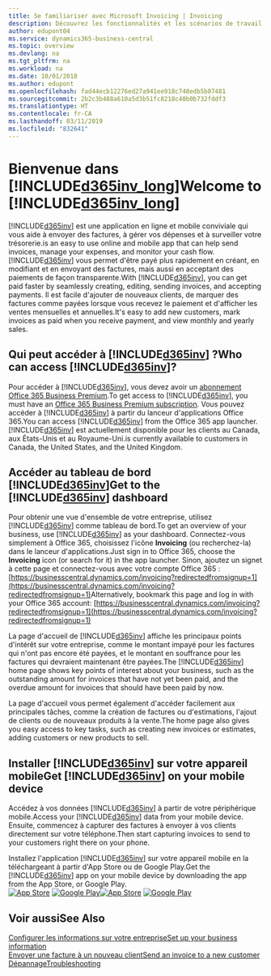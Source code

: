 ```yaml
---
title: Se familiariser avec Microsoft Invoicing | Invoicing
description: Découvrez les fonctionnalités et les scénarios de travail dans Invoicing, une solution de gestion d'entreprise pour les petites entreprises.
author: edupont04
ms.service: dynamics365-business-central
ms.topic: overview
ms.devlang: na
ms.tgt_pltfrm: na
ms.workload: na
ms.date: 10/01/2018
ms.author: edupont
ms.openlocfilehash: fad44ecb12276ed27a941ee918c748edb5b07481
ms.sourcegitcommit: 2b2c3b488a610a5d3b51fc8218c40b0b732fddf3
ms.translationtype: HT
ms.contentlocale: fr-CA
ms.lasthandoff: 03/11/2019
ms.locfileid: "832641"
---
```

# <a name="welcome-to-included365invlongincludesd365invlongmd"></a><span data-ttu-id="dadb0-103">Bienvenue dans [!INCLUDE[d365inv_long](includes/d365inv_long.md)]</span><span class="sxs-lookup"><span data-stu-id="dadb0-103">Welcome to [!INCLUDE[d365inv_long](includes/d365inv_long.md)]</span></span>

[!INCLUDE[d365inv](includes/d365inv.md)] <span data-ttu-id="dadb0-104">est une application en ligne et mobile conviviale qui vous aide à envoyer des factures, à gérer vos dépenses et à surveiller votre trésorerie.</span><span class="sxs-lookup"><span data-stu-id="dadb0-104">is an easy to use online and mobile app that can help send invoices, manage your expenses, and monitor your cash flow.</span></span> <span data-ttu-id="dadb0-105">[!INCLUDE[d365inv](includes/d365inv.md)] vous permet d'être payé plus rapidement en créant, en modifiant et en envoyant des factures, mais aussi en acceptant des paiements de façon transparente.</span><span class="sxs-lookup"><span data-stu-id="dadb0-105">With [!INCLUDE[d365inv](includes/d365inv.md)], you can get paid faster by seamlessly creating, editing, sending invoices, and accepting payments.</span></span> <span data-ttu-id="dadb0-106">Il est facile d'ajouter de nouveaux clients, de marquer des factures comme payées lorsque vous recevez le paiement et d'afficher les ventes mensuelles et annuelles.</span><span class="sxs-lookup"><span data-stu-id="dadb0-106">It's easy to add new customers, mark invoices as paid when you receive payment, and view monthly and yearly sales.</span></span>

## <a name="who-can-access-included365invincludesd365invmd"></a><span data-ttu-id="dadb0-107">Qui peut accéder à [!INCLUDE[d365inv](includes/d365inv.md)] ?</span><span class="sxs-lookup"><span data-stu-id="dadb0-107">Who can access [!INCLUDE[d365inv](includes/d365inv.md)]?</span></span>
<span data-ttu-id="dadb0-108">Pour accéder à [!INCLUDE[d365inv](includes/d365inv.md)], vous devez avoir un [abonnement Office 365 Business Premium](https://products.office.com/en-us/business/office-365-business-premium).</span><span class="sxs-lookup"><span data-stu-id="dadb0-108">To get access to [!INCLUDE[d365inv](includes/d365inv.md)], you must have an [Office 365 Business Premium subscription](https://products.office.com/en-us/business/office-365-business-premium).</span></span> <span data-ttu-id="dadb0-109">Vous pouvez accéder à [!INCLUDE[d365inv](includes/d365inv.md)] à partir du lanceur d'applications Office 365.</span><span class="sxs-lookup"><span data-stu-id="dadb0-109">You can access [!INCLUDE[d365inv](includes/d365inv.md)] from the Office 365 app launcher.</span></span> [!INCLUDE[d365inv](includes/d365inv.md)] <span data-ttu-id="dadb0-110">est actuellement disponible pour les clients au Canada, aux États-Unis et au Royaume-Uni.</span><span class="sxs-lookup"><span data-stu-id="dadb0-110">is currently available to customers in Canada, the United States, and the United Kingdom.</span></span>

## <a name="get-to-the-included365invincludesd365invmd-dashboard"></a><span data-ttu-id="dadb0-111">Accéder au tableau de bord [!INCLUDE[d365inv](includes/d365inv.md)]</span><span class="sxs-lookup"><span data-stu-id="dadb0-111">Get to the [!INCLUDE[d365inv](includes/d365inv.md)] dashboard</span></span>
<span data-ttu-id="dadb0-112">Pour obtenir une vue d'ensemble de votre entreprise, utilisez [!INCLUDE[d365inv](includes/d365inv.md)] comme tableau de bord.</span><span class="sxs-lookup"><span data-stu-id="dadb0-112">To get an overview of your business, use [!INCLUDE[d365inv](includes/d365inv.md)] as your dashboard.</span></span> <span data-ttu-id="dadb0-113">Connectez-vous simplement à Office 365, choisissez l'icône **Invoicing** (ou recherchez-la) dans le lanceur d'applications.</span><span class="sxs-lookup"><span data-stu-id="dadb0-113">Just sign in to Office 365, choose the **Invoicing** icon (or search for it) in the app launcher.</span></span> <span data-ttu-id="dadb0-114">Sinon, ajoutez un signet à cette page et connectez-vous avec votre compte Office 365 : [https://businesscentral.dynamics.com/invoicing?redirectedfromsignup=1](https://businesscentral.dynamics.com/invoicing?redirectedfromsignup=1)</span><span class="sxs-lookup"><span data-stu-id="dadb0-114">Alternatively, bookmark this page and log in with your Office 365 account: [https://businesscentral.dynamics.com/invoicing?redirectedfromsignup=1](https://businesscentral.dynamics.com/invoicing?redirectedfromsignup=1)</span></span>  

<span data-ttu-id="dadb0-115">La page d'accueil de [!INCLUDE[d365inv](includes/d365inv.md)] affiche les principaux points d'intérêt sur votre entreprise, comme le montant impayé pour les factures qui n'ont pas encore été payées, et le montant en souffrance pour les factures qui devraient maintenant être payées.</span><span class="sxs-lookup"><span data-stu-id="dadb0-115">The [!INCLUDE[d365inv](includes/d365inv.md)] home page shows key points of interest about your business, such as the outstanding amount for invoices that have not yet been paid, and the overdue amount for invoices that should have been paid by now.</span></span>  

<span data-ttu-id="dadb0-116">La page d'accueil vous permet également d'accéder facilement aux principales tâches, comme la création de factures ou d'estimations, l'ajout de clients ou de nouveaux produits à la vente.</span><span class="sxs-lookup"><span data-stu-id="dadb0-116">The home page also gives you easy access to key tasks, such as creating new invoices or estimates, adding customers or new products to sell.</span></span>  

## <a name="get-included365invincludesd365invmd-on-your-mobile-device"></a><span data-ttu-id="dadb0-117">Installer [!INCLUDE[d365inv](includes/d365inv.md)] sur votre appareil mobile</span><span class="sxs-lookup"><span data-stu-id="dadb0-117">Get [!INCLUDE[d365inv](includes/d365inv.md)] on your mobile device</span></span>
<span data-ttu-id="dadb0-118">Accédez à vos données [!INCLUDE[d365inv](includes/d365inv.md)] à partir de votre périphérique mobile.</span><span class="sxs-lookup"><span data-stu-id="dadb0-118">Access your [!INCLUDE[d365inv](includes/d365inv.md)] data from your mobile device.</span></span> <span data-ttu-id="dadb0-119">Ensuite, commencez à capturer des factures à envoyer à vos clients directement sur votre téléphone.</span><span class="sxs-lookup"><span data-stu-id="dadb0-119">Then start capturing invoices to send to your customers right there on your phone.</span></span>

<span data-ttu-id="dadb0-120">Installez l'application [!INCLUDE[d365inv](includes/d365inv.md)] sur votre appareil mobile en la téléchargeant à partir d'App Store ou de Google Play.</span><span class="sxs-lookup"><span data-stu-id="dadb0-120">Get the [!INCLUDE[d365inv](includes/d365inv.md)] app on your mobile device by downloading the app from the App Store, or Google Play.</span></span>  
<span data-ttu-id="dadb0-121">[![App Store](./media/install-mobile-app/appstore.png)](https://go.microsoft.com/fwlink/?linkid=856735) [![Google Play](./media/install-mobile-app/googleplay.png)](https://go.microsoft.com/fwlink/?linkid=856736)</span><span class="sxs-lookup"><span data-stu-id="dadb0-121">[![App Store](./media/install-mobile-app/appstore.png)](https://go.microsoft.com/fwlink/?linkid=856735) [![Google Play](./media/install-mobile-app/googleplay.png)](https://go.microsoft.com/fwlink/?linkid=856736)</span></span>  

## <a name="see-also"></a><span data-ttu-id="dadb0-122">Voir aussi</span><span class="sxs-lookup"><span data-stu-id="dadb0-122">See Also</span></span>
[<span data-ttu-id="dadb0-123">Configurer les informations sur votre entreprise</span><span class="sxs-lookup"><span data-stu-id="dadb0-123">Set up your business information</span></span>](set-up-business-profile.md)  
[<span data-ttu-id="dadb0-124">Envoyer une facture à un nouveau client</span><span class="sxs-lookup"><span data-stu-id="dadb0-124">Send an invoice to a new customer</span></span>](send-invoice.md)  
[<span data-ttu-id="dadb0-125">Dépannage</span><span class="sxs-lookup"><span data-stu-id="dadb0-125">Troubleshooting</span></span>](about-troubleshooting.md)  
